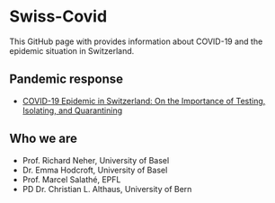 # Swiss-Covid

This GitHub page with provides information about COVID-19 and the epidemic situation in Switzerland.

## Pandemic response
- [COVID-19 Epidemic in Switzerland: On the Importance of Testing, Isolating, and Quarantining](https://swiss-covid.github.io/response/tiq/)

## Who we are
- Prof. Richard Neher, University of Basel
- Dr. Emma Hodcroft, University of Basel
- Prof. Marcel Salathé, EPFL
- PD Dr. Christian L. Althaus, University of Bern
